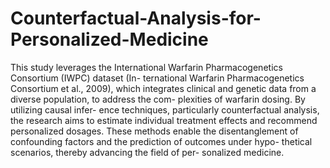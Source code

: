 # Counterfactual-Analysis-for-Personalized-Medicine

This study leverages the International Warfarin
Pharmacogenetics Consortium (IWPC) dataset (In-
ternational Warfarin Pharmacogenetics Consortium
et al., 2009), which integrates clinical and genetic
data from a diverse population, to address the com-
plexities of warfarin dosing. By utilizing causal infer-
ence techniques, particularly counterfactual analysis,
the research aims to estimate individual treatment
effects and recommend personalized dosages. These
methods enable the disentanglement of confounding
factors and the prediction of outcomes under hypo-
thetical scenarios, thereby advancing the field of per-
sonalized medicine.
